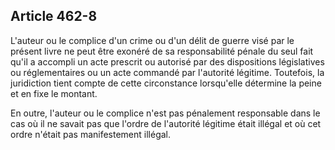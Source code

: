 Article 462-8
----
L'auteur ou le complice d'un crime ou d'un délit de guerre visé par le présent
livre ne peut être exonéré de sa responsabilité pénale du seul fait qu'il a
accompli un acte prescrit ou autorisé par des dispositions législatives ou
réglementaires ou un acte commandé par l'autorité légitime. Toutefois, la
juridiction tient compte de cette circonstance lorsqu'elle détermine la peine et
en fixe le montant.

En outre, l'auteur ou le complice n'est pas pénalement responsable dans le cas
où il ne savait pas que l'ordre de l'autorité légitime était illégal et où cet
ordre n'était pas manifestement illégal.
